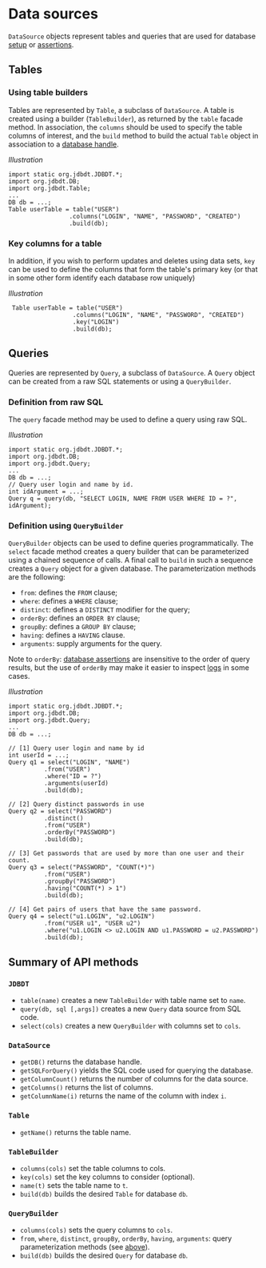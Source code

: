 
# Data sources

`DataSource` objects represent tables and queries that are used for database 
 [setup](DBSetup.html) or [assertions](DBAssertions.html).
 
<a name="Table"></a>
## Tables

<a name="Table_Builder"></a>
### Using table builders

Tables are represented by `Table`, a subclass of `DataSource`. A table is created
using a builder (`TableBuilder`), as returned by the `table` facade method.
In association, the `columns` should be used to specify the table columns of interest,
and the `build` method to build the actual `Table` object in association to a [database handle](DB.html).

*Illustration*

    import static org.jdbdt.JDBDT.*;
    import org.jdbdt.DB;
    import org.jdbdt.Table;
    ...
    DB db = ...;
    Table userTable = table("USER")
	                 .columns("LOGIN", "NAME", "PASSWORD", "CREATED")
	                 .build(db);

<a name="Table_Key"></a>
### Key columns for a table
In addition, if you wish to perform updates and deletes using data sets, `key` can be used to define the columns that form 
the table's primary key (or that in some other form identify each database row uniquely) 

*Illustration*

     Table userTable = table("USER")
	                  .columns("LOGIN", "NAME", "PASSWORD", "CREATED")
	                  .key("LOGIN")
	                  .build(db);

<a name="Query"></a>
## Queries

Queries are represented by `Query`, a subclass of `DataSource`. 
A `Query` object can be created from a raw SQL statements or using a `QueryBuilder`.    
           
<a name="RawQuery"></a>
### Definition from raw SQL 

The `query` facade method may be used to define a query using raw SQL.
 
 *Illustration*
        
    import static org.jdbdt.JDBDT.*;
    import org.jdbdt.DB;
    import org.jdbdt.Query;
    ...
    DB db = ...;
    // Query user login and name by id.
    int idArgument = ...;
    Query q = query(db, "SELECT LOGIN, NAME FROM USER WHERE ID = ?", idArgument);

<a name="QueryBuilder"></a>
### Definition using `QueryBuilder`

`QueryBuilder` objects can be used to define queries programmatically.
The `select` facade method creates a query builder that can be parameterized
using a chained sequence of calls. A final call to `build` in 
such a sequence creates a `Query` object for a given database. 
The parameterization methods are the following:

* `from`: defines the `FROM` clause;
* `where`: defines a `WHERE` clause; 
* `distinct`: defines a `DISTINCT` modifier for the query;
* `orderBy`: defines an `ORDER BY` clause;
* `groupBy`: defines  a `GROUP BY` clause;
* `having`: defines a `HAVING` clause.
* `arguments`: supply arguments for the query.

Note to `orderBy`: [database assertions](DBAssertions.html) are insensitive 
to the order of query results, but the use of `orderBy` may make it easier to inspect
[logs](Logs.html) in some cases.

*Illustration*

    import static org.jdbdt.JDBDT.*;
    import org.jdbdt.DB;
    import org.jdbdt.Query;
    ...
    DB db = ...;
    
    // [1] Query user login and name by id 
    int userId = ...;
    Query q1 = select("LOGIN", "NAME")
              .from("USER")
              .where("ID = ?")
              .arguments(userId)
              .build(db);
              
    // [2] Query distinct passwords in use
    Query q2 = select("PASSWORD")
              .distinct()
              .from("USER")
              .orderBy("PASSWORD")
              .build(db);
              
    // [3] Get passwords that are used by more than one user and their count.
    Query q3 = select("PASSWORD", "COUNT(*)")
              .from("USER")
              .groupBy("PASSWORD")
              .having("COUNT(*) > 1")
              .build(db);
              
    // [4] Get pairs of users that have the same password.
    Query q4 = select("u1.LOGIN", "u2.LOGIN")
              .from("USER u1", "USER u2")
              .where("u1.LOGIN <> u2.LOGIN AND u1.PASSWORD = u2.PASSWORD")
              .build(db);
              
<a name="SummaryOfMethods"></a>
## Summary of API methods

### `JDBDT`

* `table(name)` creates a new `TableBuilder` with table name set to `name`.
* `query(db, sql [,args])` creates a new `Query` data source from SQL code.
* `select(cols)` creates a new `QueryBuilder` with columns set to `cols`.

### `DataSource`

* `getDB()` returns the database handle.
* `getSQLForQuery()` yields the SQL code used for querying the database.
* `getColumnCount()` returns the number of columns for the data source.
* `getColumns()` returns the list of columns.
* `getColumnName(i)` returns the name of the column with index `i`. 

### `Table` 

* `getName()` returns the table name.

### `TableBuilder`


* `columns(cols)` set the table columns to cols.
* `key(cols)` set the key columns to consider (optional).
* `name(t)` sets the table name to `t`.
* `build(db)` builds the desired `Table` for database `db`.

### `QueryBuilder`

* `columns(cols)` sets the query columns to `cols`.
* `from`, `where`, `distinct`, `groupBy`, `orderBy`, `having`, `arguments`: query parameterization methods (see [above](DataSources.html#QueryBuilder)).
* `build(db)` builds the desired `Query` for database `db`.


